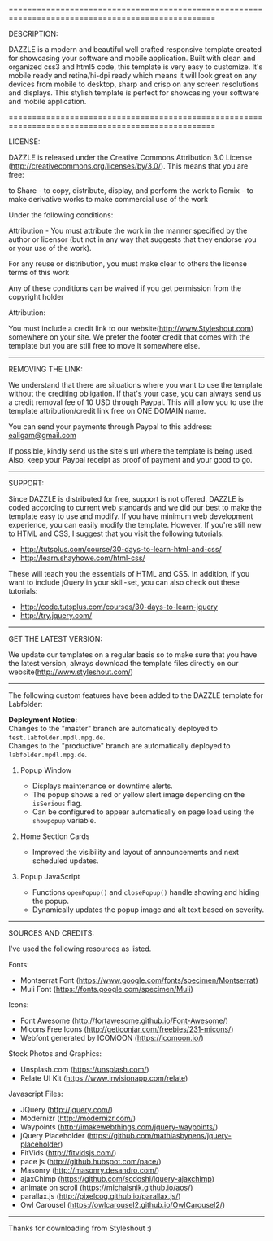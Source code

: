 ==================================================================================================

DESCRIPTION:

DAZZLE is a modern and beautiful well crafted responsive template created for showcasing 
your software and mobile application. Built with clean and organized css3 and html5 code, 
this template is very easy to customize. It's mobile ready and retina/hi-dpi ready which 
means it will look great on any devices from mobile to desktop, sharp and crisp on any screen 
resolutions and displays. This stylish template is perfect for showcasing your software and mobile 
application.

==================================================================================================


LICENSE:


DAZZLE is released under the Creative Commons Attribution 3.0 License
(http://creativecommons.org/licenses/by/3.0/). This means that you are free:

   to Share - to copy, distribute, display, and perform the work
   to Remix - to make derivative works
   to make commercial use of the work 

Under the following conditions:

   Attribution - You must attribute the work in the manner specified by the 
   author or licensor (but not in any way that suggests that they endorse you 
   or your use of the work). 

   For any reuse or distribution, you must make clear to others the license 
   terms of this work

   Any of these conditions can be waived if you get permission from the 
   copyright holder

Attribution: 
	
   You must include a credit link to our website(http://www.Styleshout.com) somewhere on
   your site. We prefer the footer credit that comes with the template but you are still 
   free to move it somewhere else.


-----------------------------------------------------------------------------------------------------


REMOVING THE LINK:

We understand that there are situations where you want to use the template without the 
crediting obligation. If that's your case, you can always send us a 
credit removal fee of 10 USD through Paypal. This will allow you to use the 
template attribution/credit link free on ONE DOMAIN name. 

You can send your payments through Paypal to this address: ealigam@gmail.com

If possible, kindly send us the site's url where the template is being used. 
Also, keep your Paypal receipt as proof of payment and your good to go.


------------------------------------------------------------------------------------------------------ 


SUPPORT:
    
Since DAZZLE is distributed for free, support is not offered. DAZZLE is coded according 
to current web standards and we did our best to make the template easy to use and modify.
If you have minimum web development experience, you can easily modify the template. 
However, If you're still new to HTML and CSS, I suggest that you visit the 
following tutorials:

 - http://tutsplus.com/course/30-days-to-learn-html-and-css/
 - http://learn.shayhowe.com/html-css/

These will teach you the essentials of HTML and CSS. In addition, if you want to include
jQuery in your skill-set, you can also check out these tutorials: 

 - http://code.tutsplus.com/courses/30-days-to-learn-jquery
 - http://try.jquery.com/


------------------------------------------------------------------------------------------------------ 


GET THE LATEST VERSION:

We update our templates on a regular basis so to make sure that you have the latest version, 
always download the template files directly on our website(http://www.styleshout.com/)


-------------------------------------------------------------------------------------------------------

The following custom features have been added to the DAZZLE template for Labfolder:

**Deployment Notice:**  
Changes to the "master" branch are automatically deployed to `test.labfolder.mpdl.mpg.de`.  
Changes to the "productive" branch are automatically deployed to `labfolder.mpdl.mpg.de`.

1. Popup Window
   - Displays maintenance or downtime alerts.
   - The popup shows a red or yellow alert image depending on the `isSerious` flag.
   - Can be configured to appear automatically on page load using the `showpopup` variable.

2. Home Section Cards
   - Improved the visibility and layout of announcements and next scheduled updates.

3. Popup JavaScript
   - Functions `openPopup()` and `closePopup()` handle showing and hiding the popup.
   - Dynamically updates the popup image and alt text based on severity.

-------------------------------------------------------------------------------------------------------


SOURCES AND CREDITS:

I've used the following resources as listed.

Fonts:
 - Montserrat Font (https://www.google.com/fonts/specimen/Montserrat)
 - Muli Font (https://fonts.google.com/specimen/Muli) 

Icons:
 - Font Awesome (http://fortawesome.github.io/Font-Awesome/)
 - Micons Free Icons (http://geticonjar.com/freebies/231-micons/)
 - Webfont generated by ICOMOON (https://icomoon.io/)

Stock Photos and Graphics:
 - Unsplash.com (https://unsplash.com/)
 - Relate UI Kit (https://www.invisionapp.com/relate)
 
Javascript Files:

 - JQuery (http://jquery.com/)
 - Modernizr (http://modernizr.com/)
 - Waypoints (http://imakewebthings.com/jquery-waypoints/)
 - jQuery Placeholder (https://github.com/mathiasbynens/jquery-placeholder)
 - FitVids (http://fitvidsjs.com/)
 - pace js (http://github.hubspot.com/pace/)
 - Masonry (http://masonry.desandro.com/)
 - ajaxChimp (https://github.com/scdoshi/jquery-ajaxchimp)
 - animate on scroll (https://michalsnik.github.io/aos/)
 - parallax.js (http://pixelcog.github.io/parallax.js/)
 - Owl Carousel (https://owlcarousel2.github.io/OwlCarousel2/)



-------------------------------------------------------------------------------------------------------


Thanks for downloading from Styleshout :)
